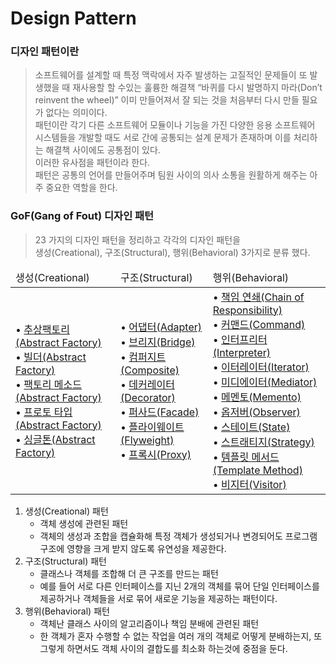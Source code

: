 # Design Pattern

### 디자인 패턴이란
>소프트웨어를 설계할 때 특정 맥락에서 자주 발생하는 고질적인 문제들이 또 발생했을 때 재사용할 할 수있는 훌륭한 해결책
“바퀴를 다시 발명하지 마라(Don’t reinvent the wheel)” 이미 만들어져서 잘 되는 것을 처음부터 다시 만들 필요가 없다는 의미이다. <br>
패턴이란 각기 다른 소프트웨어 모듈이나 기능을 가진 다양한 응용 소프트웨어 시스템들을 개발할 때도 서로 간에 공통되는 설계 문제가 존재하며 이를 처리하는 해결책 사이에도 공통점이 있다. <br>이러한 유사점을 패턴이라 한다.<br>
패턴은 공통의 언어를 만들어주며 팀원 사이의 의사 소통을 원활하게 해주는 아주 중요한 역할을 한다.


### GoF(Gang of Fout) 디자인 패턴
> 23 가지의 디자인 패턴을 정리하고 각각의 디자인 패턴을 <br>생성(Creational), 구조(Structural), 행위(Behavioral) 3가지로 분류 했다.

<table>
   <thead>
      <tr>
         <td>생성(Creational)</td>
         <td>구조(Structural)</td>
         <td>행위(Behavioral)</td>
      </tr>
   </thead>
   <tbody>
      <tr>
         <td>
            • <a href="https://github.com/parknnna/designPattern/blob/master/src/creational/abstractFactoryPattern/AbstractFactoryPattern.md">추상팩토리(Abstract Factory)</a> <br/>
            • <a href="https://github.com/parknnna/designPattern/blob/master/src/creational/builderPattern/builderPattern.md">빌더(Abstract Factory)</a> <br/>
            • <a href="https://github.com/parknnna/designPattern/blob/master/src/creational/factoryMethodPattern/factoryMethodPattern.md">팩토리 메소드(Abstract Factory)</a> <br/>
            • <a href="https://github.com/parknnna/designPattern/blob/master/src/creational/prototypePattern/prototypePattern.md">프로토 타입(Abstract Factory)</a> <br/>
            • <a href="https://github.com/parknnna/designPattern/blob/master/src/creational/singletonPattern/singleton.md">싱글톤(Abstract Factory)</a> <br/>
         </td>
         <td>
            • <a href="https://github.com/parknnna/designPattern/blob/master/src/structural/adapterPattern/adapterPattern.md">어댑터(Adapter)</a> <br/>
            • <a href="https://github.com/parknnna/designPattern/blob/master/src/structural/bridgePattern/bridgePattern.md">브리지(Bridge)</a> <br/>
            • <a href="https://github.com/parknnna/designPattern/blob/master/src/structural/compositePattern/compositePattern.md">컴퍼지트(Composite)</a> <br/>
            • <a href="https://github.com/parknnna/designPattern/blob/master/src/structural/decoratorPattern/decoratorPattern.md">데커레이터(Decorator)</a> <br/>
            • <a href="https://github.com/parknnna/designPattern/blob/master/src/structural/facadePattern/facadePattern.md">퍼사드(Facade)</a> <br/>
            • <a href="https://github.com/parknnna/designPattern/blob/master/src/structural/flyweightPattern/flyweightPattern.md">플라이웨이트(Flyweight)</a> <br/>
            • <a href="https://github.com/parknnna/designPattern/blob/master/src/structural/proxyPattern/proxyPattern.md">프록시(Proxy)</a> <br/>
         </td>
         <td>
            • <a href="https://github.com/parknnna/designPattern/blob/master/src/behavioral/corPattern/CorPattern.md"> 책임 연쇄(Chain of Responsibility)    </a> <br/>
            • <a href="https://github.com/parknnna/designPattern/blob/master/src/behavioral/commandPattern/CommandPattern.md"> 커맨드(Command)                      </a> <br/>
            • <a href="https://github.com/parknnna/designPattern/blob/master/src/behavioral/interpreterPattern/InterpreterPattern.md"> 인터프리터(Interpreter)                </a> <br/>
            • <a href="https://github.com/parknnna/designPattern/blob/master/src/behavioral/iteratorPattern/IteratorPattern.md"> 이터레이터(Iterator)                   </a> <br/>
            • <a href="https://github.com/parknnna/designPattern/blob/master/src/behavioral/mediatorPattern/MediatorPattern.md"> 미디에이터(Mediator)                   </a> <br/>
            • <a href="https://github.com/parknnna/designPattern/blob/master/src/behavioral/mementoPattern/MementoPattern.md"> 메멘토(Memento)                      </a> <br/>
            • <a href="https://github.com/parknnna/designPattern/blob/master/src/behavioral/observerPattern/ObserverPattern.md"> 옵저버(Observer)                     </a> <br/>
            • <a href="https://github.com/parknnna/designPattern/blob/master/src/behavioral/statePattern/StatePattern.md"> 스테이트(State)                       </a> <br/>
            • <a href="https://github.com/parknnna/designPattern/blob/master/src/behavioral/strategyPattern/StrategyPattern.md"> 스트래티지(Strategy)                   </a> <br/>
            • <a href="https://github.com/parknnna/designPattern/blob/master/src/behavioral/templateMethodPattern/TemplateMethodPattern.md"> 템플릿 메서드(Template Method)          </a> <br/>
            • <a href="https://github.com/parknnna/designPattern/blob/master/src/behavioral/visitorPattern/VisitorPattern.md"> 비지터(Visitor)                      </a> <br/>
         </td>
      </tr>
   </tbody>
</table>


1. 생성(Creational) 패턴
    * 객체 생성에 관련된 패턴
    * 객체의 생성과 조합을 캡슐화해 특정 객체가 생성되거나 변경되어도 프로그램 구조에 영향을 크게 받지 않도록 유연성을 제공한다.
2. 구조(Structural) 패턴
    * 클래스나 객체를 조합해 더 큰 구조를 만드는 패턴
    * 예를 들어 서로 다른 인터페이스를 지닌 2개의 객체를 묶어 단일 인터페이스를 제공하거나 객체들을 서로 묶어 새로운 기능을 제공하는 패턴이다.
3. 행위(Behavioral) 패턴
    * 객체난 클래스 사이의 알고리즘이나 책임 분배에 관련된 패턴
    * 한 객체가 혼자 수행할 수 없는 작업을 여러 개의 객체로 어떻게 분배하는지, 또 그렇게 하면서도 객체 사이의 결합도를 최소화 하는것에 중점을 둔다.




 

